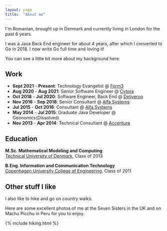 ```yaml
---
layout: page
title:  "About me"
---
```


I'm Romanian, brought up in Denmark and currently living in London for the past 6 years.

I was a Java Back End engineer for about 4 years, after which I converted to Go in 2018.
I now write Go full time and loving it!

You can see a little bit more about my background here.

## Work

- **Sept 2021** - **Present**: Technology Evangelist @ <a href= "https://form3.tech/" target="_blank">Form3</a>
- **Aug 2020** - **Aug 2021**: Senior Software Engineer @ <a href= "https://cytora.com/" target="_blank">Cytora</a>
- **Oct 2018** - **Jul 2020**: Software Engineer, Back End @ <a href= "https://deliveroo.com/" target="_blank">Deliveroo</a>
- **Nov 2016** - **Sep 2018**: Senior Consultant @ <a href= "https://alfasystems.com/" target="_blank">Alfa Systems</a>
- **Jul 2015** - **Oct 2016**: Consultant @ <a href= "https://alfasystems.com/" target="_blank">Alfa Systems</a>
- **May 2014** - **Jul 2015**: Graduate Java Developer @ Geonomics(Dissolved)
- **Nov 2013** - **Apr 2014**: Technical Consultant @ <a href= "https://accenture.com/" target="_blank">Accenture</a>

## Education

**M.Sc. Mathematical Modeling and Computing** <br />
<a href= "https://www.dtu.dk/english" target="_blank">Technical University of Denmark</a>, Class of 2013


**B.Eng. Information and Communication Technology** <br />
<a href= "https://www.diplom.dtu.dk/english" target="_blank">Copenhagen University College of Engineering</a>, Class of 2011

## Other stuff I like

I also like to hike and go on country walks. 

Here are some excellent photos of me at the Seven Sisters in the UK and on Machu Picchu in Peru for you to enjoy.

<div> {% include hiking.html %}</div>

